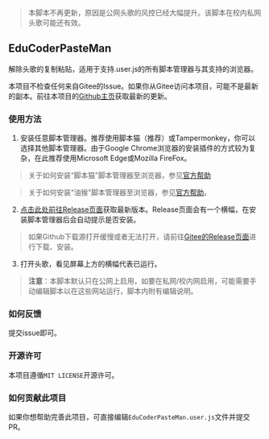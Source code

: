 > 本脚本不再更新，原因是公网头歌的风控已经大幅提升。该脚本在校内私网头歌可能还有效。

## EduCoderPasteMan

解除头歌的复制粘贴，适用于支持.user.js的所有脚本管理器与其支持的浏览器。

本项目不检查任何来自Gitee的Issue。如果你从Gitee访问本项目，可能不是最新的副本。前往本项目的[Github主页](https://github.com/gaobobo/EduCoderPasteMan)获取最新的更新。

### 使用方法

1. 安装任意脚本管理器。推荐使用脚本猫（推荐）或Tampermonkey，你可以选择其他脚本管理器。由于Google Chrome浏览器的安装插件的方式较为复杂，在此推荐使用Microsoft Edge或Mozilla FireFox。

> 关于如何安装“脚本猫”脚本管理器至浏览器，参见[官方帮助](https://docs.scriptcat.org/docs/use/)

> 关于如何安装“油猴”脚本管理器至浏览器，参见[官方帮助](https://www.tampermonkey.net/faq.php?locale=zh#Q100)。

2. [点击此处前往Release页面](https://github.com/gaobobo/EduCoderPasteMan/releases)获取最新版本。Release页面会有一个横幅，在安装脚本管理器后会自动提示是否安装。

> 如果Github下载源打开缓慢或者无法打开，请前往[Gitee的Release页面](https://gitee.com/coconut_floss/EduCoderPasteMan/releases)进行下载、安装。

3. 打开头歌，看见屏幕上方的横幅代表已运行。

> **注意**：本脚本默认只在公网上启用，如要在私网/校内网启用，可能需要手动编辑脚本以在这些网站运行，脚本内附有编辑说明。

### 如何反馈

提交issue即可。

### 开源许可

本项目遵循`MIT LICENSE`开源许可。

### 如何贡献此项目

如果你想帮助完善此项目，可直接编辑`EduCoderPasteMan.user.js`文件并提交PR。